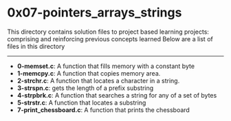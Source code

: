# 0x07-pointers_arrays_strings
This directory contains solution files to project based learning projects: comprising and reinforcing previous concepts learned
Below are a list of files in this directory

---
- **0-memset.c**: A function that fills memory with a constant byte
- **1-memcpy.c**: A function that copies memory area.
- **2-strchr.c**: A function that locates a character in a string.
- **3-strspn.c**: gets the length of a prefix substring
- **4-strpbrk.c**: A function that searches a string for any of a set of bytes
- **5-strstr.c**: A function that locates a substring
- **7-print_chessboard.c**: A function that prints the chessboard

